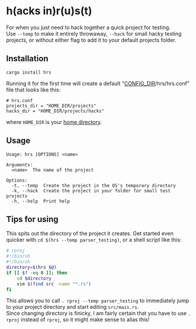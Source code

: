 # h(acks in)r(u)s(t)
For when you just need to hack together a quick project for testing.  
Use `--temp` to make it entirely throwaway, `--hack` for small hacky testing projects, or without either flag to add it to your default projects folder.  

## Installation
`cargo install hrs`

Running it for the first time will create a default "[CONFIG_DIR](https://docs.rs/dirs/latest/dirs/fn.config_dir.html)/hrs/hrs.conf" file that looks like this:
```
# hrs.conf
projects_dir = "HOME_DIR/projects"
hacks_dir = "HOME_DIR/projects/hacks"
```
where `HOME_DIR` is your [home directory](https://docs.rs/dirs/latest/dirs/fn.home_dir.html).  

## Usage
```
Usage: hrs [OPTIONS] <name>

Arguments:
  <name>  The name of the project

Options:
  -t, --temp  Create the project in the OS's temporary directory
  -k, --hack  Create the project in your folder for small test projects
  -h, --help  Print help
```

## Tips for using
This spits out the directory of the project it creates. Get started even quicker with `cd $(hrs --temp parser_testing)`, or a shell script like this:  
```sh
# rproj
#!/bin/sh
#!/bin/sh
directory=$(hrs $@)
if [[ $? -eq 0 ]]; then
    cd $directory
    vim $(find src -name "*.rs")
fi

```
This allows you to call `. rproj --temp parser_testing` to immediately jump to your project directory and start editing `src/main.rs`.  
Since changing directory is finicky, I am fairly certain that you have to use `. rproj` instead of `rproj`, so it might make sense to alias this!

